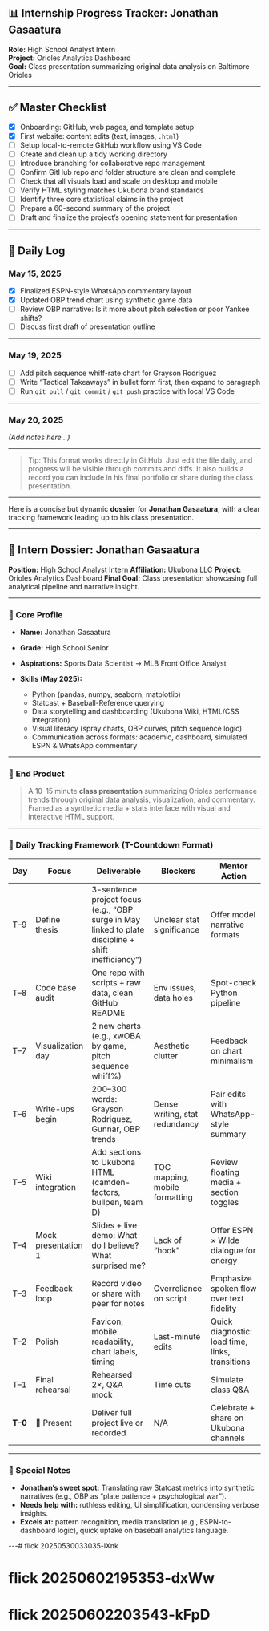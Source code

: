 

## 📊 Internship Progress Tracker: Jonathan Gasaatura

**Role:** High School Analyst Intern  
**Project:** Orioles Analytics Dashboard  
**Goal:** Class presentation summarizing original data analysis on Baltimore Orioles

---

## ✅ Master Checklist

- [x] Onboarding: GitHub, web pages, and template setup  
- [x] First website: content edits (text, images, `.html`)  
- [ ] Setup local-to-remote GitHub workflow using VS Code  
- [ ] Create and clean up a tidy working directory  
- [ ] Introduce branching for collaborative repo management  
- [ ] Confirm GitHub repo and folder structure are clean and complete  
- [ ] Check that all visuals load and scale on desktop and mobile  
- [ ] Verify HTML styling matches Ukubona brand standards  
- [ ] Identify three core statistical claims in the project  
- [ ] Prepare a 60-second summary of the project  
- [ ] Draft and finalize the project’s opening statement for presentation  

---

## 📅 Daily Log

### May 15, 2025
- [x] Finalized ESPN-style WhatsApp commentary layout
- [x] Updated OBP trend chart using synthetic game data
- [ ] Review OBP narrative: Is it more about pitch selection or poor Yankee shifts?
- [ ] Discuss first draft of presentation outline

---

### May 19, 2025
- [ ] Add pitch sequence whiff-rate chart for Grayson Rodriguez
- [ ] Write “Tactical Takeaways” in bullet form first, then expand to paragraph
- [ ] Run `git pull` / `git commit` / `git push` practice with local VS Code

---

### May 20, 2025
_(Add notes here...)_

---

> Tip: This format works directly in GitHub. Just edit the file daily, and progress will be visible through commits and diffs. It also builds a record you can include in his final portfolio or share during the class presentation.

---

 Here is a concise but dynamic **dossier** for **Jonathan Gasaatura**, with a clear tracking framework leading up to his class presentation.

---

## 🧠 Intern Dossier: Jonathan Gasaatura

**Position:** High School Analyst Intern
**Affiliation:** Ukubona LLC
**Project:** Orioles Analytics Dashboard
**Final Goal:** Class presentation showcasing full analytical pipeline and narrative insight.

---

### 🧾 Core Profile

* **Name:** Jonathan Gasaatura
* **Grade:** High School Senior
* **Aspirations:** Sports Data Scientist → MLB Front Office Analyst
* **Skills (May 2025):**

  * Python (pandas, numpy, seaborn, matplotlib)
  * Statcast + Baseball-Reference querying
  * Data storytelling and dashboarding (Ukubona Wiki, HTML/CSS integration)
  * Visual literacy (spray charts, OBP curves, pitch sequence logic)
  * Communication across formats: academic, dashboard, simulated ESPN & WhatsApp commentary

---

### 🎯 End Product

> A 10–15 minute **class presentation** summarizing Orioles performance trends through original data analysis, visualization, and commentary. Framed as a synthetic media + stats interface with visual and interactive HTML support.

---

### 🔁 Daily Tracking Framework (T-Countdown Format)

| Day     | Focus               | Deliverable                                                                                         | Blockers                       | Mentor Action                                   |
| ------- | ------------------- | --------------------------------------------------------------------------------------------------- | ------------------------------ | ----------------------------------------------- |
| T–9     | Define thesis       | 3-sentence project focus (e.g., “OBP surge in May linked to plate discipline + shift inefficiency”) | Unclear stat significance      | Offer model narrative formats                   |
| T–8     | Code base audit     | One repo with scripts + raw data, clean GitHub README                                               | Env issues, data holes         | Spot-check Python pipeline                      |
| T–7     | Visualization day   | 2 new charts (e.g., xwOBA by game, pitch sequence whiff%)                                           | Aesthetic clutter              | Feedback on chart minimalism                    |
| T–6     | Write-ups begin     | 200–300 words: Grayson Rodriguez, Gunnar, OBP trends                                                | Dense writing, stat redundancy | Pair edits with WhatsApp-style summary          |
| T–5     | Wiki integration    | Add sections to Ukubona HTML (camden-factors, bullpen, team D)                                      | TOC mapping, mobile formatting | Review floating media + section toggles         |
| T–4     | Mock presentation 1 | Slides + live demo: What do I believe? What surprised me?                                           | Lack of “hook”                 | Offer ESPN × Wilde dialogue for energy          |
| T–3     | Feedback loop       | Record video or share with peer for notes                                                           | Overreliance on script         | Emphasize spoken flow over text fidelity        |
| T–2     | Polish              | Favicon, mobile readability, chart labels, timing                                                   | Last-minute edits              | Quick diagnostic: load time, links, transitions |
| T–1     | Final rehearsal     | Rehearsed 2×, Q\&A mock                                                                             | Time cuts                      | Simulate class Q\&A                             |
| **T–0** | 🎤 Present          | Deliver full project live or recorded                                                               | N/A                            | Celebrate + share on Ukubona channels           |

---

### 📌 Special Notes

* **Jonathan’s sweet spot:** Translating raw Statcast metrics into synthetic narratives (e.g., OBP as “plate patience + psychological war”).
* **Needs help with:** ruthless editing, UI simplification, condensing verbose insights.
* **Excels at:** pattern recognition, media translation (e.g., ESPN-to-dashboard logic), quick uptake on baseball analytics language.

---# flick 20250530033035-lXnk
# flick 20250602195353-dxWw
# flick 20250602203543-kFpD
